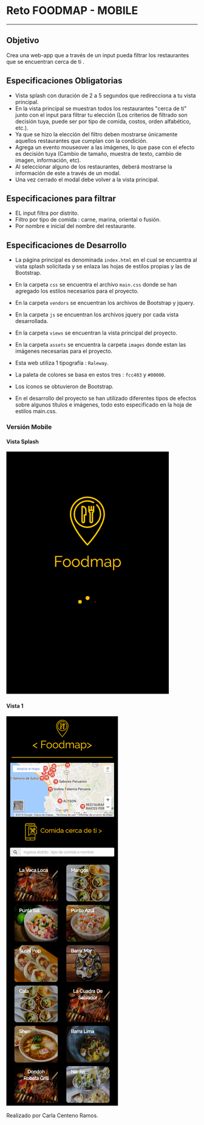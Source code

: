 # Reto FOODMAP - MOBILE
---
## Objetivo

Crea una web-app que a través de un input pueda filtrar los restaurantes que se encuentran cerca de ti .

## Especificaciones Obligatorias

* Vista splash con duración de 2 a 5 segundos que redirecciona a tu vista principal. 
* En la vista principal se muestran todos los restaurantes "cerca de ti" junto con el input para filtrar tu elección (Los criterios de filtrado son decisión tuya, puede ser por tipo de comida, costos, orden alfabético, etc.).  
* Ya que se hizo la elección del filtro deben mostrarse únicamente aquellos restaurantes que cumplan con la condición. 
* Agrega un evento mouseover a las imágenes, lo que pase con el efecto es decisión tuya (Cambio de tamaño, muestra de texto, cambio de imagen, información, etc). 
* Al seleccionar alguno de los restaurantes, deberá mostrarse la información de este a través de un modal. 
* Una vez cerrado el modal debe volver a la vista principal. 

## Especificaciones para filtrar

* EL input filtra por distrito.
* Filtro  por tipo de comida : carne, marina, oriental o fusión.
* Por nombre e inicial del nombre del restaurante.

## Especificaciones de Desarrollo

* La página principal es denominada `index.html` en el cual se encuentra al vista splash solicitada  y se enlaza las hojas de estilos propias y las de Bootstrap.

* En la carpeta `css` se encuentra el archivo `main.css` donde se han agregado los  estilos necesarios para el proyecto.

* En la carpeta `vendors` se encuentran los archivos de Bootstrap y jquery.

* En la carpeta `js` se encuentran los archivos jquery por cada vista desarrollada.

* En la carpeta `views` se encuentran la vista principal del proyecto.

* En la carpeta `assets` se encuentra la carpeta `images` donde estan las imágenes necesarias para el proyecto.

* Esta web utiliza 1 tipografía :   `Raleway`.

* La paleta de colores se basa en estos tres : `fcc403` y   `#00000`.

* Los íconos se obtuvieron de  Bootstrap.

* En el desarrollo del proyecto se han utilizado diferentes tipos de efectos sobre algunos títulos e imágenes, todo esto especificado en la hoja de estilos main.css.


### Versión Mobile

#### Vista Splash
![Con titulo](assets/docs/index.png "titulo")

#### Vista 1
![Con titulo](assets/docs/page1.png "titulo")



Realizado por Carla Centeno Ramos.
